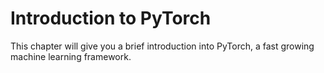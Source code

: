# Introduction to PyTorch

This chapter will give you a brief introduction into PyTorch, a fast growing 
machine learning framework.